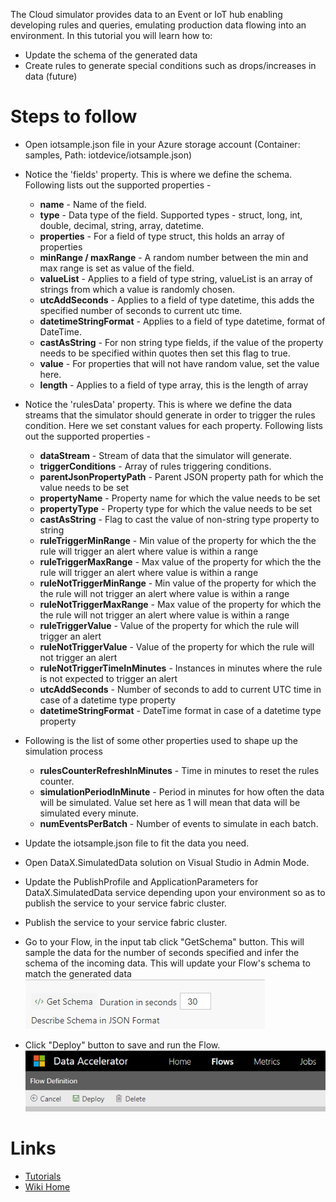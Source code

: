 The Cloud simulator provides data to an Event or IoT hub enabling developing rules and queries, emulating production data flowing into an environment.  In this tutorial you will learn how to:
* Update the schema of the generated data
* Create rules to generate special conditions such as drops/increases in data (future)

# Steps to follow
* Open iotsample.json file in your Azure storage account (Container: samples, Path: iotdevice/iotsample.json)
* Notice the 'fields' property. This is where we define the schema. Following lists out the supported properties - 
  * **name** - Name of the field.
  * **type** - Data type of the field. Supported types - struct, long, int, double, decimal, string, array, datetime.
  * **properties** - For a field of type struct, this holds an array of properties
  * **minRange / maxRange** - A random number between the min and max range is set as value of the field.
  * **valueList** - Applies to a field of type string, valueList is an array of strings from which a value is randomly chosen.
  * **utcAddSeconds** - Applies to a field of type datetime, this adds the specified number of seconds to current utc time.
  * **datetimeStringFormat** - Applies to a field of type datetime, format of DateTime.
  * **castAsString** - For non string type fields, if the value of the property needs to be specified within quotes then set this flag to true.
  * **value** - For properties that will not have random value, set the value here.
  * **length** - Applies to a field of type array, this is the length of array
* Notice the 'rulesData' property. This is where we define the data streams that the simulator should generate in order to trigger the rules condition. Here we set constant values for each property. Following lists out the supported properties -
  * **dataStream** - Stream of data that the simulator will generate.
  * **triggerConditions** - Array of rules triggering conditions.
  * **parentJsonPropertyPath** - Parent JSON property path for which the value needs to be set
  * **propertyName** - Property name for which the value needs to be set
  * **propertyType** - Property type for which the value needs to be set
  * **castAsString** - Flag to cast the value of non-string type property to string 
  * **ruleTriggerMinRange** - Min value of the property for which the the rule will trigger an alert where value is within a range
  * **ruleTriggerMaxRange** - Max value of the property for which the the rule will trigger an alert where value is within a range
  * **ruleNotTriggerMinRange** - Min value of the property for which the the rule will not trigger an alert where value is within a range
  * **ruleNotTriggerMaxRange** - Max value of the property for which the the rule will not trigger an alert where value is within a range
  * **ruleTriggerValue** - Value of the property for which the rule will trigger an alert
  * **ruleNotTriggerValue** - Value of the property for which the rule will not trigger an alert
  * **ruleNotTriggerTimeInMinutes** - Instances in minutes where the rule is not expected to trigger an alert
  * **utcAddSeconds** - Number of seconds to add to current UTC time in case of a datetime type property
  * **datetimeStringFormat** - DateTime format in case of a datetime type property
* Following is the list of some other properties used to shape up the simulation process
  * **rulesCounterRefreshInMinutes** - Time in minutes to reset the rules counter.
  * **simulationPeriodInMinute** - Period in minutes for how often the data will be simulated. Value set here as 1 will mean that data will be simulated every minute.
  * **numEventsPerBatch** - Number of events to simulate in each batch.
* Update the iotsample.json file to fit the data you need.
* Open DataX.SimulatedData solution on Visual Studio in Admin Mode.
* Update the PublishProfile and ApplicationParameters for DataX.SimulatedData service depending upon your environment so as to publish the service to your service fabric cluster.
* Publish the service to your service fabric cluster.
* Go to your Flow, in the input tab click "GetSchema" button. This will sample the data for the number of seconds specified and infer the schema of the incoming data. This will update your Flow's schema to match the generated data<br />
 ![Schema](./tutorials/images/GetSchema.PNG)<br/>

* Click "Deploy" button to save and run the Flow. <br />
 ![Deploy](./tutorials/images/Deploy.PNG)<br/>

# Links
* [Tutorials](Tutorials)
* [Wiki Home](Home) 